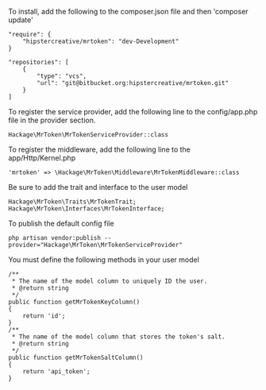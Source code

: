 To install, add the following to the composer.json file and then 'composer update'

    "require": {
        "hipstercreative/mrtoken": "dev-Development"
    }

    "repositories": [
        {
            "type": "vcs",
            "url": "git@bitbucket.org:hipstercreative/mrtoken.git"
        }
    ]

To register the service provider, add the following line to the config/app.php
file in the provider section.

    Hackage\MrToken\MrTokenServiceProvider::class

To register the middleware, add the following line to the app/Http/Kernel.php

    'mrtoken' => \Hackage\MrToken\Middleware\MrTokenMiddleware::class

Be sure to add the trait and interface to the user model

    Hackage\MrToken\Traits\MrTokenTrait;
    Hackage\MrToken\Interfaces\MrTokenInterface;

To publish the default config file

    php artisan vendor:publish --provider="Hackage\MrToken\MrTokenServiceProvider"

You must define the following methods in your user model

    /**
     * The name of the model column to uniquely ID the user.
     * @return string
     */
    public function getMrTokenKeyColumn()
    {
        return 'id';
    }
    /**
     * The name of the model column that stores the token's salt.
     * @return string
     */
    public function getMrTokenSaltColumn()
    {
        return 'api_token';
    }
